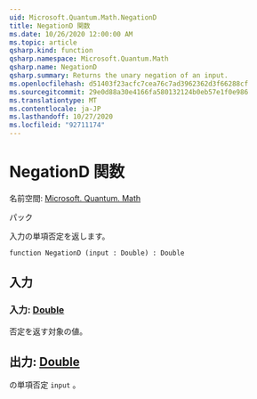 ```yaml
---
uid: Microsoft.Quantum.Math.NegationD
title: NegationD 関数
ms.date: 10/26/2020 12:00:00 AM
ms.topic: article
qsharp.kind: function
qsharp.namespace: Microsoft.Quantum.Math
qsharp.name: NegationD
qsharp.summary: Returns the unary negation of an input.
ms.openlocfilehash: d51403f23acfc7cea76c7ad3962362d3f66288cf
ms.sourcegitcommit: 29e0d88a30e4166fa580132124b0eb57e1f0e986
ms.translationtype: MT
ms.contentlocale: ja-JP
ms.lasthandoff: 10/27/2020
ms.locfileid: "92711174"
---
```

# <a name="negationd-function"></a>NegationD 関数

名前空間: [Microsoft. Quantum. Math](xref:Microsoft.Quantum.Math)

パック [](https://nuget.org/packages/)


入力の単項否定を返します。

```qsharp
function NegationD (input : Double) : Double
```


## <a name="input"></a>入力

### <a name="input--double"></a>入力: [Double](xref:microsoft.quantum.lang-ref.double)

否定を返す対象の値。



## <a name="output--double"></a>出力: [Double](xref:microsoft.quantum.lang-ref.double)

の単項否定 `input` 。